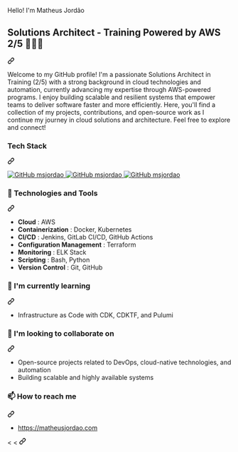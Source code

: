 Hello! I'm Matheus Jordão

<div class="markdown-heading" dir="auto">
                                                    <h2 class="heading-element" dir="auto"> Solutions Architect - Training Powered by AWS 2/5 👨🏻‍🎓 </h2>
                                                    <a id="user-content-devops-engineer--aws-certified--iac-enthusiast" class="anchor" aria-label="Permalink: DevOps Engineer | AWS Certified | IaC Enthusiast" href="#devops-engineer--aws-certified--iac-enthusiast">
                                                        <svg class="octicon octicon-link" viewBox="0 0 16 16" version="1.1" width="16" height="16" aria-hidden="true">
                                                            <path d="m7.775 3.275 1.25-1.25a3.5 3.5 0 1 1 4.95 4.95l-2.5 2.5a3.5 3.5 0 0 1-4.95 0 .751.751 0 0 1 .018-1.042.751.751 0 0 1 1.042-.018 1.998 1.998 0 0 0 2.83 0l2.5-2.5a2.002 2.002 0 0 0-2.83-2.83l-1.25 1.25a.751.751 0 0 1-1.042-.018.751.751 0 0 1-.018-1.042Zm-4.69 9.64a1.998 1.998 0 0 0 2.83 0l1.25-1.25a.751.751 0 0 1 1.042.018.751.751 0 0 1 .018 1.042l-1.25 1.25a3.5 3.5 0 1 1-4.95-4.95l2.5-2.5a3.5 3.5 0 0 1 4.95 0 .751.751 0 0 1-.018 1.042.751.751 0 0 1-1.042.018 1.998 1.998 0 0 0-2.83 0l-2.5 2.5a1.998 1.998 0 0 0 0 2.83Z"></path>
                                                        </svg>
                                                    </a>
                                                </div>
                                                <p dir="auto">Welcome to my GitHub profile!
I'm a passionate Solutions Architect in Training (2/5) with a strong background in cloud technologies and automation, currently advancing my expertise through AWS-powered programs.
I enjoy building scalable and resilient systems that empower teams to deliver software faster and more efficiently. Here, you'll find a collection of my projects, contributions, and open-source work as I continue my journey in cloud solutions and architecture.
Feel free to explore and connect!</p>
                                                <div class="markdown-heading" dir="auto">
                                                    <h3 class="heading-element" dir="auto">Tech Stack</h3>
                                                    <a id="user-content-tech-stack" class="anchor" aria-label="Permalink: Tech Stack" href="#tech-stack">
                                                        <svg class="octicon octicon-link" viewBox="0 0 16 16" version="1.1" width="16" height="16" aria-hidden="true">
                                                            <path d="m7.775 3.275 1.25-1.25a3.5 3.5 0 1 1 4.95 4.95l-2.5 2.5a3.5 3.5 0 0 1-4.95 0 .751.751 0 0 1 .018-1.042.751.751 0 0 1 1.042-.018 1.998 1.998 0 0 0 2.83 0l2.5-2.5a2.002 2.002 0 0 0-2.83-2.83l-1.25 1.25a.751.751 0 0 1-1.042-.018.751.751 0 0 1-.018-1.042Zm-4.69 9.64a1.998 1.998 0 0 0 2.83 0l1.25-1.25a.751.751 0 0 1 1.042.018.751.751 0 0 1 .018 1.042l-1.25 1.25a3.5 3.5 0 1 1-4.95-4.95l2.5-2.5a3.5 3.5 0 0 1 4.95 0 .751.751 0 0 1-.018 1.042.751.751 0 0 1-1.042.018 1.998 1.998 0 0 0-2.83 0l-2.5 2.5a1.998 1.998 0 0 0 0 2.83Z"></path>
                                                        </svg>
                                                    </a>
                                                </div>
                                                <p dir="auto">
                                                    <a href="https://aws.amazon.com/" rel="nofollow">
                                                        <img src="https://camo.githubusercontent.com/07b9bdb194e5e5789ccfc711011f139a64122ecf6f9f582c58d1b0658a267f98/68747470733a2f2f696d672e736869656c64732e696f2f62616467652f416d617a6f6e5f4157532d4646393930303f7374796c653d666f722d7468652d6261646765266c6f676f3d616d617a6f6e617773266c6f676f436f6c6f723d7768697465" alt="GitHub msjordao" data-canonical-src="https://img.shields.io/badge/Amazon_AWS-FF9900?style=for-the-badge&amp;logo=amazonaws&amp;logoColor=white" style="max-width: 100%;">
                                                    </a>
                                                    <a href="https://terraform.io" rel="nofollow">
                                                        <img src="https://camo.githubusercontent.com/a79fa8a61373a1fd201ef9c30decce227b72e7bd84a699b33f6ab2c4cd553d53/68747470733a2f2f696d672e736869656c64732e696f2f62616467652f5465727261666f726d2d3742343242433f7374796c653d666f722d7468652d6261646765266c6f676f3d7465727261666f726d266c6f676f436f6c6f723d7768697465" alt="GitHub msjordao" data-canonical-src="https://img.shields.io/badge/Terraform-7B42BC?style=for-the-badge&amp;logo=terraform&amp;logoColor=white" style="max-width: 100%;">
                                                    </a>
                                                    <a href="https://docker.com/" rel="nofollow">
                                                        <img src="https://camo.githubusercontent.com/bce5c9b25447afefd9c8dc63febce5936fbff659beee51466a130b41a2821a9b/68747470733a2f2f696d672e736869656c64732e696f2f62616467652f446f636b65722d3243413545303f7374796c653d666f722d7468652d6261646765266c6f676f3d646f636b6572266c6f676f436f6c6f723d7768697465" alt="GitHub msjordao" data-canonical-src="https://img.shields.io/badge/Docker-2CA5E0?style=for-the-badge&amp;logo=docker&amp;logoColor=white" style="max-width: 100%;">
                                                    </a>
                                                </p>
                                                <div class="markdown-heading" dir="auto">
                                                    <h3 class="heading-element" dir="auto">🔧 Technologies and Tools</h3>
                                                    <a id="user-content--technologies-and-tools" class="anchor" aria-label="Permalink: 🔧 Technologies and Tools" href="#-technologies-and-tools">
                                                        <svg class="octicon octicon-link" viewBox="0 0 16 16" version="1.1" width="16" height="16" aria-hidden="true">
                                                            <path d="m7.775 3.275 1.25-1.25a3.5 3.5 0 1 1 4.95 4.95l-2.5 2.5a3.5 3.5 0 0 1-4.95 0 .751.751 0 0 1 .018-1.042.751.751 0 0 1 1.042-.018 1.998 1.998 0 0 0 2.83 0l2.5-2.5a2.002 2.002 0 0 0-2.83-2.83l-1.25 1.25a.751.751 0 0 1-1.042-.018.751.751 0 0 1-.018-1.042Zm-4.69 9.64a1.998 1.998 0 0 0 2.83 0l1.25-1.25a.751.751 0 0 1 1.042.018.751.751 0 0 1 .018 1.042l-1.25 1.25a3.5 3.5 0 1 1-4.95-4.95l2.5-2.5a3.5 3.5 0 0 1 4.95 0 .751.751 0 0 1-.018 1.042.751.751 0 0 1-1.042.018 1.998 1.998 0 0 0-2.83 0l-2.5 2.5a1.998 1.998 0 0 0 0 2.83Z"></path>
                                                        </svg>
                                                    </a>
                                                </div>
                                                <ul dir="auto">
                                                    <li>
                                                        <strong>Cloud</strong>
                                                        : AWS
                                                    </li>
                                                    <li>
                                                        <strong>Containerization</strong>
                                                        : Docker, Kubernetes
                                                    </li>
                                                    <li>
                                                        <strong>CI/CD</strong>
                                                        : Jenkins, GitLab CI/CD, GitHub Actions
                                                    </li>
                                                    <li>
                                                        <strong>Configuration Management</strong>
                                                        : Terraform
                                                    </li>
                                                    <li>
                                                        <strong>Monitoring</strong>
                                                        : ELK Stack
                                                    </li>
                                                    <li>
                                                        <strong>Scripting</strong>
                                                        : Bash, Python
                                                    </li>
                                                    <li>
                                                        <strong>Version Control</strong>
                                                        : Git, GitHub
                                                    </li>
                                                </ul>
                                                <div class="markdown-heading" dir="auto">
                                                    <h3 class="heading-element" dir="auto">🌱 I'm currently learning</h3>
                                                    <a id="user-content--im-currently-learning" class="anchor" aria-label="Permalink: 🌱 I'm currently learning" href="#-im-currently-learning">
                                                        <svg class="octicon octicon-link" viewBox="0 0 16 16" version="1.1" width="16" height="16" aria-hidden="true">
                                                            <path d="m7.775 3.275 1.25-1.25a3.5 3.5 0 1 1 4.95 4.95l-2.5 2.5a3.5 3.5 0 0 1-4.95 0 .751.751 0 0 1 .018-1.042.751.751 0 0 1 1.042-.018 1.998 1.998 0 0 0 2.83 0l2.5-2.5a2.002 2.002 0 0 0-2.83-2.83l-1.25 1.25a.751.751 0 0 1-1.042-.018.751.751 0 0 1-.018-1.042Zm-4.69 9.64a1.998 1.998 0 0 0 2.83 0l1.25-1.25a.751.751 0 0 1 1.042.018.751.751 0 0 1 .018 1.042l-1.25 1.25a3.5 3.5 0 1 1-4.95-4.95l2.5-2.5a3.5 3.5 0 0 1 4.95 0 .751.751 0 0 1-.018 1.042.751.751 0 0 1-1.042.018 1.998 1.998 0 0 0-2.83 0l-2.5 2.5a1.998 1.998 0 0 0 0 2.83Z"></path>
                                                        </svg>
                                                    </a>
                                                </div>
                                                <ul dir="auto">
                                                    <li>Infrastructure as Code with CDK, CDKTF, and Pulumi</li>
                                                </ul>
                                                <div class="markdown-heading" dir="auto">
                                                    <h3 class="heading-element" dir="auto">👯 I'm looking to collaborate on</h3>
                                                    <a id="user-content--im-looking-to-collaborate-on" class="anchor" aria-label="Permalink: 👯 I'm looking to collaborate on" href="#-im-looking-to-collaborate-on">
                                                        <svg class="octicon octicon-link" viewBox="0 0 16 16" version="1.1" width="16" height="16" aria-hidden="true">
                                                            <path d="m7.775 3.275 1.25-1.25a3.5 3.5 0 1 1 4.95 4.95l-2.5 2.5a3.5 3.5 0 0 1-4.95 0 .751.751 0 0 1 .018-1.042.751.751 0 0 1 1.042-.018 1.998 1.998 0 0 0 2.83 0l2.5-2.5a2.002 2.002 0 0 0-2.83-2.83l-1.25 1.25a.751.751 0 0 1-1.042-.018.751.751 0 0 1-.018-1.042Zm-4.69 9.64a1.998 1.998 0 0 0 2.83 0l1.25-1.25a.751.751 0 0 1 1.042.018.751.751 0 0 1 .018 1.042l-1.25 1.25a3.5 3.5 0 1 1-4.95-4.95l2.5-2.5a3.5 3.5 0 0 1 4.95 0 .751.751 0 0 1-.018 1.042.751.751 0 0 1-1.042.018 1.998 1.998 0 0 0-2.83 0l-2.5 2.5a1.998 1.998 0 0 0 0 2.83Z"></path>
                                                        </svg>
                                                    </a>
                                                </div>
                                                <ul dir="auto">
                                                    <li>Open-source projects related to DevOps, cloud-native technologies, and automation</li>
                                                    <li>Building scalable and highly available systems</li>
                                                </ul>
                                                <div class="markdown-heading" dir="auto">
                                                    <h3 class="heading-element" dir="auto">📫 How to reach me</h3>
                                                    <a id="user-content--how-to-reach-me" class="anchor" aria-label="Permalink: 📫 How to reach me" href="#-how-to-reach-me">
                                                        <svg class="octicon octicon-link" viewBox="0 0 16 16" version="1.1" width="16" height="16" aria-hidden="true">
                                                            <path d="m7.775 3.275 1.25-1.25a3.5 3.5 0 1 1 4.95 4.95l-2.5 2.5a3.5 3.5 0 0 1-4.95 0 .751.751 0 0 1 .018-1.042.751.751 0 0 1 1.042-.018 1.998 1.998 0 0 0 2.83 0l2.5-2.5a2.002 2.002 0 0 0-2.83-2.83l-1.25 1.25a.751.751 0 0 1-1.042-.018.751.751 0 0 1-.018-1.042Zm-4.69 9.64a1.998 1.998 0 0 0 2.83 0l1.25-1.25a.751.751 0 0 1 1.042.018.751.751 0 0 1 .018 1.042l-1.25 1.25a3.5 3.5 0 1 1-4.95-4.95l2.5-2.5a3.5 3.5 0 0 1 4.95 0 .751.751 0 0 1-.018 1.042.751.751 0 0 1-1.042.018 1.998 1.998 0 0 0-2.83 0l-2.5 2.5a1.998 1.998 0 0 0 0 2.83Z"></path>
                                                        </svg>
                                                    </a>
                                                </div>
                                                <ul dir="auto">
                                                    <li>
                                                        <a href="https://matheusjordao.com" rel="nofollow">https://matheusjordao.com</a>
                                                    </li>
                                                </ul>
                                                <
                                                    <
                                                        <svg class="octicon octicon-link" viewBox="0 0 16 16" version="1.1" width="16" height="16" aria-hidden="true">
                                                            <path d="m7.775 3.275 1.25-1.25a3.5 3.5 0 1 1 4.95 4.95l-2.5 2.5a3.5 3.5 0 0 1-4.95 0 .751.751 0 0 1 .018-1.042.751.751 0 0 1 1.042-.018 1.998 1.998 0 0 0 2.83 0l2.5-2.5a2.002 2.002 0 0 0-2.83-2.83l-1.25 1.25a.751.751 0 0 1-1.042-.018.751.751 0 0 1-.018-1.042Zm-4.69 9.64a1.998 1.998 0 0 0 2.83 0l1.25-1.25a.751.751 0 0 1 1.042.018.751.751 0 0 1 .018 1.042l-1.25 1.25a3.5 3.5 0 1 1-4.95-4.95l2.5-2.5a3.5 3.5 0 0 1 4.95 0 .751.751 0 0 1-.018 1.042.751.751 0 0 1-1.042.018 1.998 1.998 0 0 0-2.83 0l-2.5 2.5a1.998 1.998 0 0 0 0 2.83Z"></path>
                                                        </svg>
                                                    </a>
                                                </div>
                                               
